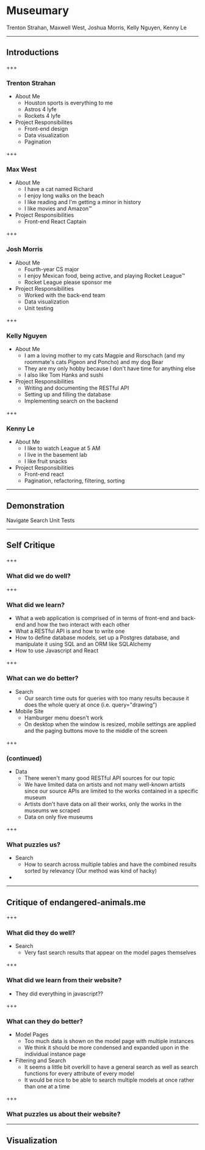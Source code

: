 # Museumary

Trenton Strahan, Maxwell West, Joshua Morris, Kelly Nguyen, Kenny Le

---

## Introductions

+++

### Trenton Strahan
* About Me
    * Houston sports is everything to me
    * Astros 4 lyfe
    * Rockets 4 lyfe
* Project Responsibilites
    * Front-end design
    * Data visualization
    * Pagination

+++

### Max West
* About Me
    * I have a cat named Richard
    * I enjoy long walks on the beach
    * I like reading and I'm getting a minor in history
    * I like movies and Amazon™
* Project Responsibilities
    * Front-end React Captain

+++

### Josh Morris
* About Me
    * Fourth-year CS major
    * I enjoy Mexican food, being active, and playing Rocket League™
    * Rocket League please sponsor me
* Project Responsibilities
    * Worked with the back-end team
    * Data visualization
    * Unit testing

+++

### Kelly Nguyen
* About Me
    * I am a loving mother to my cats Magpie and Rorschach (and my roommate's cats Pigeon and Poncho) and my dog Bear
    * They are my only hobby because I don't have time for anything else
    * I also like Tom Hanks and sushi
* Project Responsibilities
    * Writing and documenting the RESTful API
    * Setting up and filling the database
    * Implementing search on the backend

+++

### Kenny Le
* About Me
    * I like to watch League at 5 AM
    * I live in the basement lab
    * I like fruit snacks
* Project Responsibilities
    * Front-end react
    * Pagination, refactoring, filtering, sorting

---

## Demonstration
Navigate
Search
Unit Tests

---

## Self Critique

+++

### What did we do well?

+++

### What did we learn?
* What a web application is comprised of in terms of front-end and back-end and how the two interact with each other
* What a RESTful API is and how to write one
* How to define database models, set up a Postgres database, and manipulate it using SQL and an ORM like SQLAlchemy
* How to use Javascript and React

+++

### What can we do better?
* Search
    * Our search time outs for queries with too many results because it does the whole query at once (i.e. query="drawing")
* Mobile Site
    * Hamburger menu doesn't work
    * On desktop when the window is resized, mobile settings are applied and the paging buttons move to the middle of the screen

+++

### (continued)
* Data
    * There weren't many good RESTful API sources for our topic
    * We have limited data on artists and not many well-known artists since our source APIs are limited to the works contained in a specific museum
    * Artists don't have data on all their works, only the works in the museums we scraped
    * Data on only five museums

+++

### What puzzles us?
* Search
    * How to search across multiple tables and have the combined results sorted by relevancy (Our method was kind of hacky)
* 

---

## Critique of endangered-animals.me

+++

### What did they do well?

* Search
    * Very fast search results that appear on the model pages themselves

+++

### What did we learn from their website?

* They did everything in javascript??

+++

### What can they do better?

* Model Pages
    * Too much data is shown on the model page with multiple instances
    * We think it should be more condensed and expanded upon in the individual instance page
* Filtering and Search
    * It seems a little bit overkill to have a general search as well as search functions for every attribute of every model
    * It would be nice to be able to search multiple models at once rather than one at a time

+++

### What puzzles us about their website?

---

## Visualization

